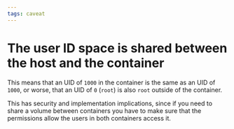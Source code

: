 ```yaml
---
tags: caveat
---
```


# The user ID space is shared between the host and the container
This means that an UID of `1000` in the container is the same as an UID of `1000`, or worse, that an UID of `0` (`root`) is also `root` outside of the container. 

This has security and implementation implications, since if you need to share a volume between containers you have to make sure that the permissions allow the users in both containers access it.
